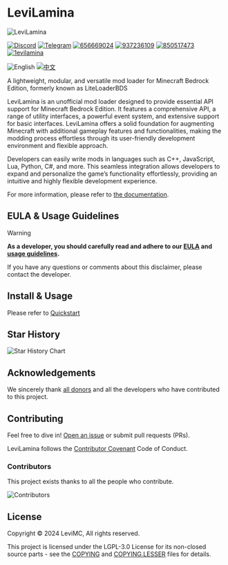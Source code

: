 # LeviLamina

![LeviLamina](https://socialify.git.ci/LiteLDev/LeviLamina/image?description=1&font=Raleway&forks=1&issues=1&logo=https%3A%2F%2Fraw.githubusercontent.com%2FLiteLDev%2FLeviLamina%2FHEAD%2Fdocs%2Fmain%2Flogo.svg&name=1&owner=1&pattern=Circuit%20Board&pulls=1&stargazers=1&theme=Auto)

[![Discord](https://img.shields.io/discord/849252980430864384?style=for-the-badge&logo=discord)](https://discord.gg/v5R5P4vRZk)
[![Telegram](https://img.shields.io/badge/Telegram-blue?style=for-the-badge&logo=telegram)](https://t.me/LiteLoader)
[![656669024](https://img.shields.io/badge/656669024-red?style=for-the-badge&logo=qq)](http://qm.qq.com/cgi-bin/qm/qr?_wv=1027&k=ndxRXO1HARA8ing7OunMClOz3cQTogL0&authKey=D7QTcqnzhBzuh3zc%2F70FjgklsVvkCImTjSRqHMwYGCLwIFpxzp%2FflC97Y7AUG%2Fpy&noverify=0&group_code=656669024)
[![937236109](https://img.shields.io/badge/937236109-red?style=for-the-badge&logo=qq)](http://qm.qq.com/cgi-bin/qm/qr?_wv=1027&k=1u0nmmUIZOB716neFTlbyj_2aOQn_TV-&authKey=1lBqM20oOfdKjDnxkq09DjR729fqFfWVnaLQ7VjrDB%2FAg6qwvw6QCwdwYoRUrewU&noverify=0&group_code=937236109)
[![850517473](https://img.shields.io/badge/850517473-red?style=for-the-badge&logo=qq)](http://qm.qq.com/cgi-bin/qm/qr?_wv=1027&k=3Fxt0gwMYkoLPani_vQ9tsNfYrnVy4hK&authKey=2A%2BNk3jmRaK%2FO1FBQSjTIbStAU1kbZWkjEkyh2RTVA015eTg6c4CvVhfByc1BtGZ&noverify=0&group_code=850517473)
[![1evilamina](https://img.shields.io/badge/1evilamina-red?style=for-the-badge&logo=qq)](https://pd.qq.com/s/a13gu04rv)  

![English](https://img.shields.io/badge/English-inactive?style=for-the-badge)
[![中文](https://img.shields.io/badge/简体中文-informational?style=for-the-badge)](README.zh.md)

A lightweight, modular, and versatile mod loader for Minecraft Bedrock Edition, formerly known as LiteLoaderBDS

LeviLamina is an unofficial mod loader designed to provide essential API support for Minecraft Bedrock Edition. It features a comprehensive API, a range of utility interfaces, a powerful event system, and extensive support for basic interfaces. LeviLamina offers a solid foundation for augmenting Minecraft with additional gameplay features and functionalities, making the modding process effortless through its user-friendly development environment and flexible approach.

Developers can easily write mods in languages such as C++, JavaScript, Lua, Python, C#, and more. This seamless integration allows developers to expand and personalize the game’s functionality effortlessly, providing an intuitive and highly flexible development experience.

For more information, please refer to [the documentation](https://lamina.levimc.org).

## EULA & Usage Guidelines

> [!WARNING]
> **As a developer, you should carefully read and adhere to our [EULA](EULA.en.md) and [usage guidelines](docs/main/common_guides/usage_guidelines.en.md).**

If you have any questions or comments about this disclaimer, please contact the developer.

## Install & Usage

Please refer to [Quickstart](https://lamina.levimc.org/quickstart/)

## Star History

![Star History Chart](https://api.star-history.com/svg?repos=LiteLDev/LeviLamina&type=Date)

## Acknowledgements

We sincerely thank [all donors](https://5g8svn.sharepoint.com/:x:/s/LiteLDev/EXx2ndbuC-9Bj5SR-FlJ-HUBZWy0wODjQCDb8OkzuKTFJg?e=QBF6nQ) and all the developers who have contributed to this project.

## Contributing

Feel free to dive in! [Open an issue](https://github.com/LiteLDev/LeviLamina/issues/new/choose) or submit pull requests (PRs).

LeviLamina follows the [Contributor Covenant](https://www.contributor-covenant.org/version/2/1/code_of_conduct/) Code of Conduct.

### Contributors

This project exists thanks to all the people who contribute.

![Contributors](https://contrib.rocks/image?repo=LiteLDev/LeviLamina)

## License

Copyright © 2024 LeviMC, All rights reserved.

This project is licensed under the LGPL-3.0 License for its non-closed source parts - see the [COPYING](COPYING) and [COPYING.LESSER](COPYING.LESSER) files for details.

